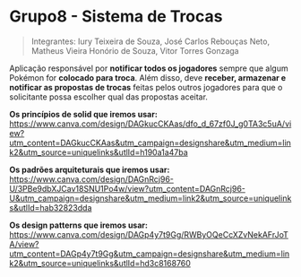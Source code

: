 # Grupo8 - Sistema de Trocas
> Integrantes: Iury Teixeira de Souza, José Carlos Rebouças Neto, Matheus Vieira Honório de Souza, Vitor Torres Gonzaga

Aplicação responsável por **notificar todos os jogadores** sempre que algum Pokémon for **colocado para troca**. Além disso, deve **receber, armazenar e notificar as propostas de trocas** feitas pelos outros jogadores para que o solicitante possa escolher qual das propostas aceitar. 

**Os princípios de solid que iremos usar:** https://www.canva.com/design/DAGkucCKAas/dfo_d_67zf0J_g0TA3c5uA/view?utm_content=DAGkucCKAas&utm_campaign=designshare&utm_medium=link2&utm_source=uniquelinks&utlId=h190a1a47ba

**Os padrões arquiteturais que iremos usar:** https://www.canva.com/design/DAGnRcj96-U/3PBe9dbXJCav18SNU1Po4w/view?utm_content=DAGnRcj96-U&utm_campaign=designshare&utm_medium=link2&utm_source=uniquelinks&utlId=hab32823dda

**Os design patterns que iremos usar:** https://www.canva.com/design/DAGp4y7t9Gg/RWByOQeCcXZvNekAFrJoTA/view?utm_content=DAGp4y7t9Gg&utm_campaign=designshare&utm_medium=link2&utm_source=uniquelinks&utlId=hd3c8168760
